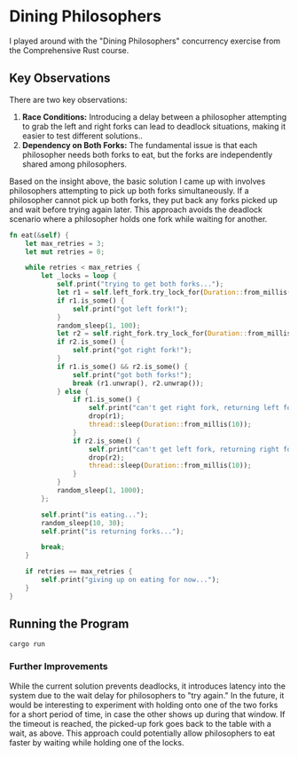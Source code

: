 # Dining Philosophers

I played around with the "Dining Philosophers" concurrency exercise from the Comprehensive Rust course.

## Key Observations

There are two key observations:
1. **Race Conditions:** Introducing a delay between a philosopher attempting to grab the left and right forks can lead to deadlock situations, making it easier to test different solutions..
2. **Dependency on Both Forks:** The fundamental issue is that each philosopher needs both forks to eat, but the forks are independently shared among philosophers.

Based on the insight above, the basic solution I came up with  involves philosophers attempting to pick up both forks simultaneously. If a philosopher cannot pick up both forks, they put back any forks picked up and wait before trying again later. This approach avoids the deadlock scenario where a philosopher holds one fork while waiting for another.

```rust
fn eat(&self) {
    let max_retries = 3;
    let mut retries = 0;

    while retries < max_retries {
        let _locks = loop {
            self.print("trying to get both forks...");
            let r1 = self.left_fork.try_lock_for(Duration::from_millis(100));
            if r1.is_some() {
                self.print("got left fork!");
            }
            random_sleep(1, 100);
            let r2 = self.right_fork.try_lock_for(Duration::from_millis(100));
            if r2.is_some() {
                self.print("got right fork!");
            }
            if r1.is_some() && r2.is_some() {
                self.print("got both forks!");
                break (r1.unwrap(), r2.unwrap());
            } else {
                if r1.is_some() {
                    self.print("can't get right fork, returning left fork");
                    drop(r1);
                    thread::sleep(Duration::from_millis(10));
                }
                if r2.is_some() {
                    self.print("can't get left fork, returning right fork");
                    drop(r2);
                    thread::sleep(Duration::from_millis(10));
                }
            }
            random_sleep(1, 1000);
        };

        self.print("is eating...");
        random_sleep(10, 30);
        self.print("is returning forks...");

        break;
    }

    if retries == max_retries {
        self.print("giving up on eating for now...");
    }
}
```
## Running the Program
```
cargo run

```
### Further Improvements
While the current solution prevents deadlocks, it introduces latency into the system due to the wait delay for philosophers to "try again." In the future, it would be interesting to experiment with holding onto one of the two forks for a short period of time, in case the other shows up during that window. If the timeout is reached, the picked-up fork goes back to the table with a wait, as above. This approach could potentially allow philosophers to eat faster by waiting while holding one of the locks.